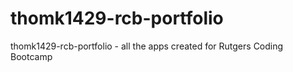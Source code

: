 # thomk1429-rcb-portfolio
thomk1429-rcb-portfolio - all the apps created for Rutgers Coding Bootcamp

